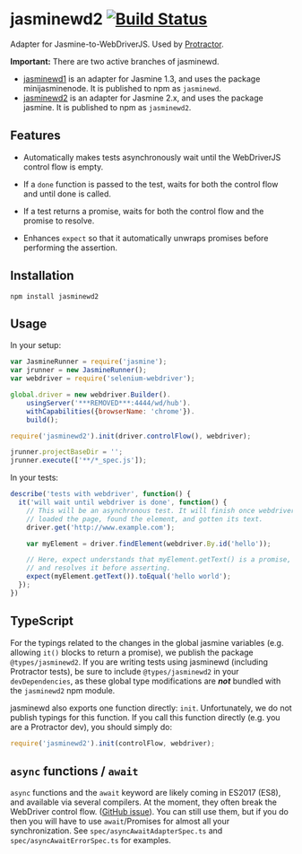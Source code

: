jasminewd2 [![Build Status](https://travis-ci.org/angular/jasminewd.svg?branch=jasminewd2)](https://travis-ci.org/angular/jasminewd)
=========

Adapter for Jasmine-to-WebDriverJS. Used by [Protractor](http://www.github.com/angular/protractor).

**Important:** There are two active branches of jasminewd.

 - [jasminewd1](https://github.com/angular/jasminewd/tree/jasminewd1) is an adapter for Jasmine 1.3, and uses the package minijasminenode. It is published to npm as `jasminewd`.
 - [jasminewd2](https://github.com/angular/jasminewd/tree/jasminewd2) is an adapter for Jasmine 2.x, and uses the package jasmine. It is published to npm as `jasminewd2`.

Features
--------

 - Automatically makes tests asynchronously wait until the WebDriverJS control flow is empty.

 - If a `done` function is passed to the test, waits for both the control flow and until done is called.

 - If a test returns a promise, waits for both the control flow and the promise to resolve.

 - Enhances `expect` so that it automatically unwraps promises before performing the assertion.

Installation
------------
```
npm install jasminewd2
```

Usage
-----

In your setup:

```js
var JasmineRunner = require('jasmine');
var jrunner = new JasmineRunner();
var webdriver = require('selenium-webdriver');

global.driver = new webdriver.Builder().
    usingServer('***REMOVED***:4444/wd/hub').
    withCapabilities({browserName: 'chrome'}).
    build();

require('jasminewd2').init(driver.controlFlow(), webdriver);

jrunner.projectBaseDir = '';
jrunner.execute(['**/*_spec.js']);
```

In your tests:

```js
describe('tests with webdriver', function() {
  it('will wait until webdriver is done', function() {
    // This will be an asynchronous test. It will finish once webdriver has
    // loaded the page, found the element, and gotten its text.
    driver.get('http://www.example.com');

    var myElement = driver.findElement(webdriver.By.id('hello'));

    // Here, expect understands that myElement.getText() is a promise,
    // and resolves it before asserting.
    expect(myElement.getText()).toEqual('hello world');
  });
})
```

TypeScript
----------

For the typings related to the changes in the global jasmine variables (e.g.
allowing `it()` blocks to return a promise), we publish the package
`@types/jasminewd2`.  If you are writing tests using jasminewd (including
Protractor tests), be sure to include `@types/jasminewd2` in your
`devDependencies`, as these global type modifications are ***not*** bundled with
the `jasminewd2` npm module.

jasminewd also exports one function directly: `init`.  Unfortunately, we do not
publish typings for this function.  If you call this function directly (e.g. you
are a Protractor dev), you should simply do:

```ts
require('jasminewd2').init(controlFlow, webdriver);
```

`async` functions / `await`
---------------------------

`async` functions and the `await` keyword are likely coming in ES2017 (ES8), and
available via several compilers.  At the moment, they often break the WebDriver
control flow.
([GitHub issue](https://github.com/SeleniumHQ/selenium/issues/3037)).  You can
still use them, but if you do then you will have to use `await`/Promises for
almost all your synchronization.  See `spec/asyncAwaitAdapterSpec.ts` and
`spec/asyncAwaitErrorSpec.ts` for examples.
